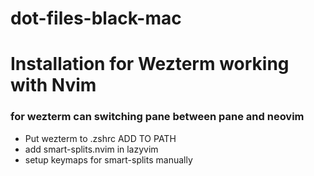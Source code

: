 # dot-files-black-mac

# Installation for Wezterm working with Nvim

### for wezterm can switching pane between pane and neovim

- Put wezterm to .zshrc ADD TO PATH
- add smart-splits.nvim in lazyvim
- setup keymaps for smart-splits manually
